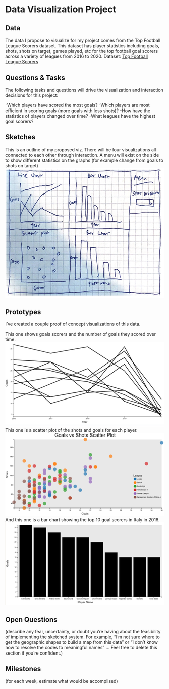 # Data Visualization Project

## Data

The data I propose to visualize for my project comes from the Top Football League Scorers dataset. This dataset has player statistics including goals, shots, shots on target, games played, etc for the top football goal scorers across a variety of leagues from 2016 to 2020. 
Dataset: [Top Football League Scorers](https://www.kaggle.com/datasets/mohamedhanyyy/top-football-leagues-scorers)



## Questions & Tasks

The following tasks and questions will drive the visualization and interaction decisions for this project:

-Which players have scored the most goals?
-Which players are most efficient in scoring goals (more goals with less shots)?
-How have the statistics of players changed over time?
-What leagues have the highest goal scorers?

## Sketches

This is an outline of my proposed viz. There will be four visualizations all connected to each other through interaction. A menu will exist on the side to show different statistics on the graphs (for example change from goals to shots on target)
![image](https://github.com/eschuman20/dataviz-project-repo/blob/master/outline.png)


## Prototypes

I’ve created a couple proof of concept visualizations of this data.

This one shows goals scorers and the number of goals they scored over time.
[![image](https://github.com/eschuman20/dataviz-project-repo/blob/master/GoalsOverTime.png)](https://vizhub.com/eschuman20/goalscorersovertime)
This one is a scatter plot of the shots and goals for each player.
[![image](https://github.com/eschuman20/dataviz-project-repo/blob/master/scatter_plot.png)](https://vizhub.com/eschuman20/goals_scatterplot_with_scale)
And this one is a bar chart showing the top 10 goal scorers in Italy in 2016. 
[![image](https://github.com/eschuman20/dataviz-project-repo/blob/master/bar_chart.png)](https://vizhub.com/eschuman20/a8852f0040ea442181e2beb970e5e7e4)

## Open Questions

(describe any fear, uncertainty, or doubt you’re having about the feasibility of implementing the sketched system. For example, “I’m not sure where to get the geographic shapes to build a map from this data” or “I don’t know how to resolve the codes to meaningful names” … Feel free to delete this section if you’re confident.)

## Milestones

(for each week, estimate what would be accomplised)
